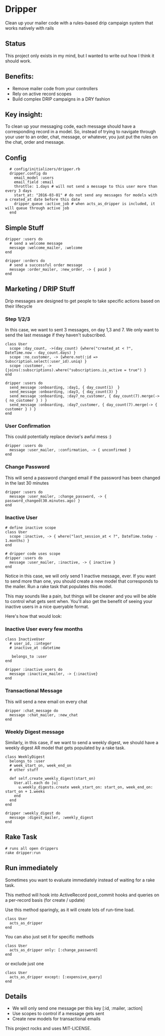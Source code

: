 # Dripper

Clean up your mailer code with a rules-based drip campaign system that works natively with rails

## Status
This project only exists in my mind, but I wanted to write out how I think it should work.

## Benefits:
 * Remove mailer code from your controllers
 * Rely on active record scopes 
 * Build complex DRIP campaigns in a DRY fashion


## Key insight:

To clean up your messaging code, each message should have a corresponding record in a model.  So, instead of trying to navigate through your user to an order, chat, message, or whatever, you just put the rules on the chat, order and message.

## Config
```
  # config/initializers/dripper.rb
  dripper.config do
    email_model :users
    email_field :email
    throttle: 1.days # will not send a message to this user more than every 3 days
    start_at: "2016-03-01" # do not send any messages for models with a created_at date before this date
    dripper_queue :active_job # when acts_as_dripper is included, it will queue through active job
  end
```

## Simple Stuff
```
dripper :users do 
  # send a welcome message
  message :welcome_mailer, :welcome
end

dripper :orders do
  # send a successful order message
  message :order_mailer, :new_order, -> { paid }
end
```

## Marketing / DRIP Stuff
Drip messages are designed to get people to take specific actions based on their lifecycle

### Step 1/2/3
In this case, we want to sent 3 messages, on day 1,3 and 7.  We only want to send the last message if they haven't subscribed.  

```
class User
  scope :day_count, ->(day_count) {where("created_at < ?", DateTime.now - day_count.days) }
  scope :no_customer, -> {where.not(:id => Subscription.select(:user_id).uniq) }
  scope :customer, -> {joins(:subscriptions).where("subscriptions.is_active = true") }
end

dripper :users do
  send_message :onboarding, :day1, { day_count(1)  }
  send_message :onboarding, :day3, { day_count(3) } 
  send_message :onboarding, :day7_no_customer, { day_count(7).merge(-> { no_customer } ) } 
  send_message :onboarding, :day7_customer, { day_count(7).merge(-> { customer } ) } 
end
```

### User Confirmation
This could potentially replace devise's awful mess :)
```
dripper :users do
  message :user_mailer, :confirmation, -> { unconfirmed }
end
```

### Change Password
This will send a password changed email if the password has been changed in the last 30 minutes
```
dripper :users do
  message :user_mailer, :change_password, -> { password_changed(30.minutes.ago) }
end
```

### Inactive User
```
# define inactive scope
class User 
  scope :inactive, -> { where("last_session_at < ?", DateTime.today - 1.months) }
end

# dripper code uses scope
dripper :users do
  message :user_mailer, :inactive, -> { inactive }
end
```

Notice in this case, we will only send 1 inactive message, ever.  If you want to send more than one, you should create a new model that corresponds to the mailer.  Run a rake task that populates this model.  

This may sounds like a pain, but things will be cleaner and you will be able to control what gets sent when.   You'll also get the benefit of seeing your inactive users in a nice queryable format.

Here's how that would look:

### Inactive User every few months
```
class InactiveUser
  # user_id, :integer
  # inactive_at :datetime
  
   belongs_to :user
end

dripper :inactive_users do
  message :inactive_mailer, -> {:inactive}
end
```

### Transactional Message
This will send a new email on every chat
```
dripper :chat_message do
  message :chat_mailer, :new_chat
end
```

### Weekly Digest message
Similarly, in this case, if we want to send a weekly digest, we should have a weekly digest AR model that gets populated by a rake task.

```
class WeeklyDigest
  belongs_to :user
  # week_start_on, week_end_on
  # other stuff
  
  def self.create_weekly_digest(start_on)
    User.all.each do |u|
      u.weekly_digests.create week_start_on: start_on, week_end_on: start_on + 1.weeks
    end
  end
end

dripper :weekly_digest do
  message :digest_mailer, :weekly_digest 
end
```

## Rake Task 
```
# runs all open drippers
rake dripper:run
```

## Run immediately
Sometimes you want to evaluate immediately instead of waiting for a rake task.

This method will hook into ActiveRecord post_commit hooks and queries on a per-record basis (for create / update)

Use this method sparingly, as it will create lots of run-time load.

```
class User
  acts_as_dripper 
end
```

You can also just set it for specific methods
```
class User
  acts_as_dripper only: [:change_password]
end
```

or exclude just one
```
class User
  acts_as_dripper except: [:expensive_query]
end
```


## Details

* We will only send one message per this key [:id, :mailer, :action]
* Use scopes to control if a message gets sent
* Create new models for transactional emails


This project rocks and uses MIT-LICENSE.
